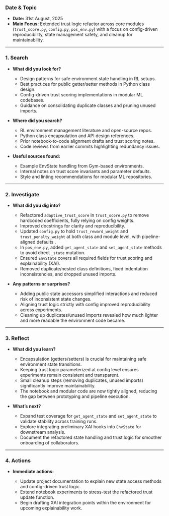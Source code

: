 ### Date & Topic

- **Date:** 31st August, 2025
- **Main Focus:** Extended trust logic refactor across core modules (`trust_score.py`, `config.py`, `pos_env.py`) with a focus on config-driven reproducibility, state management safety, and cleanup for maintainability.

---

### 1. Search

- **What did you look for?**

  - Design patterns for safe environment state handling in RL setups.
  - Best practices for public getter/setter methods in Python class design.
  - Config-driven trust scoring implementations in modular ML codebases.
  - Guidance on consolidating duplicate classes and pruning unused imports.

- **Where did you search?**

  - RL environment management literature and open-source repos.
  - Python class encapsulation and API design references.
  - Prior notebook-to-code alignment drafts and trust scoring notes.
  - Code reviews from earlier commits highlighting redundancy issues.

- **Useful sources found:**

  - Example EnvState handling from Gym-based environments.
  - Internal notes on trust score invariants and parameter defaults.
  - Style and linting recommendations for modular ML repositories.

---

### 2. Investigate

- **What did you dig into?**

  - Refactored `adaptive_trust_score` in `trust_score.py` to remove hardcoded coefficients, fully relying on config weights.
  - Improved docstrings for clarity and reproducibility.
  - Updated `config.py` to hold `trust_reward_weight` and `trust_penalty_weight` at both class and module level, with pipeline-aligned defaults .
  - In `pos_env.py`, added `get_agent_state` and `set_agent_state` methods to avoid direct `_state` mutation.
  - Ensured `EnvState` covers all required fields for trust scoring and explainability (XAI).
  - Removed duplicate/nested class definitions, fixed indentation inconsistencies, and dropped unused imports.

- **Any patterns or surprises?**

  - Adding public state accessors simplified interactions and reduced risk of inconsistent state changes.
  - Aligning trust logic strictly with config improved reproducibility across experiments.
  - Cleaning up duplicates/unused imports revealed how much lighter and more readable the environment code became.

---

### 3. Reflect

- **What did you learn?**

  - Encapsulation (getters/setters) is crucial for maintaining safe environment state transitions.
  - Keeping trust logic parameterized at config level ensures experiments remain consistent and transparent.
  - Small cleanup steps (removing duplicates, unused imports) significantly improve maintainability.
  - The notebook and modular code are now tightly aligned, reducing the gap between prototyping and pipeline execution.

- **What’s next?**

  - Expand test coverage for `get_agent_state` and `set_agent_state` to validate stability across training runs.
  - Explore integrating preliminary XAI hooks into `EnvState` for downstream analysis.
  - Document the refactored state handling and trust logic for smoother onboarding of collaborators.

---

### 4. Actions

- **Immediate actions:**

  - Update project documentation to explain new state access methods and config-driven trust logic.
  - Extend notebook experiments to stress-test the refactored trust update function.
  - Begin drafting XAI integration points within the environment for upcoming explainability work.


